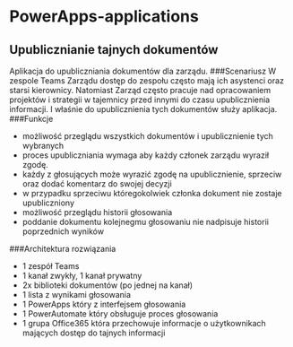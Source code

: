 # PowerApps-applications

## Upublicznianie tajnych dokumentów
Aplikacja do upubliczniania dokumentów dla zarządu.
###Scenariusz
W zespole Teams Zarządu dostęp do zespołu często mają ich asystenci oraz starsi kierownicy. 
Natomiast Zarząd często pracuje nad opracowaniem projektów i strategii w tajemnicy przed innymi do czasu upublicznienia informacji. 
I właśnie do upublicznienia tych dokumentów służy aplikacja.
###Funkcje
- możliwość przeglądu wszystkich dokumentów i upublicznienie tych wybranych
- proces upubliczniania wymaga aby każdy członek zarządu wyraził zgodę. 
- każdy z głosujących może wyrazić zgodę na upublicznienie, sprzeciw oraz dodać komentarz do swojej decyzji
- w przypadku sprzeciwu któregokolwiek członka dokument nie zostaje upubliczniony
- możliwość przeglądu historii głosowania
- poddanie dokumentu kolejnegmu głosowaniu nie nadpisuje historii poprzednich wyników

###Architektura rozwiązania
- 1 zespół Teams
- 1 kanał zwykły, 1 kanał prywatny
- 2x biblioteki dokumentów (po jednej na kanał)
- 1 lista z wynikami głosowania
- 1 PowerApps który z interfejsem głosowania
- 1 PowerAutomate który obsługuje proces głosowania
- 1 grupa Office365 która przechowuje informacje o użytkownikach mających dostęp do tajnych informacji
